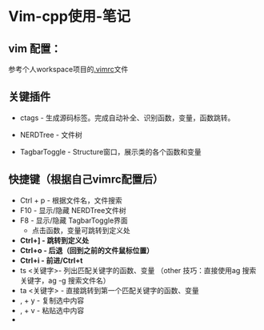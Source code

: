 # Vim-cpp使用-笔记

## vim 配置：

参考个人workspace项目的[.vimrc](https://github.com/tianjiqx/workspace/blob/master/.vimrc)文件



## 关键插件

- ctags - 生成源码标签。完成自动补全、识别函数，变量，函数跳转。

- NERDTree - 文件树

- TagbarToggle - Structure窗口，展示类的各个函数和变量

  



## 快捷键（根据自己vimrc配置后）

- Ctrl + p - 根据文件名，文件搜索
- F10 - 显示/隐藏 NERDTree文件树
- F8 - 显示/隐藏 TagbarToggle界面
  - 点击函数，变量可跳转到定义处
- **Ctrl+] - 跳转到定义处**
- **Ctrl+o - 后退（回到之前的文件鼠标位置）**
- **Ctrl+i  - 前进/Ctrl+t**
- ts <关键字>- 列出匹配关键字的函数、变量 （other 技巧：直接使用ag 搜索关键字，ag -g 搜索文件名）
- ta <关键字> - 直接跳转到第一个匹配关键字的函数、变量
- , + y - 复制选中内容
- , + v - 粘贴选中内容
- 

